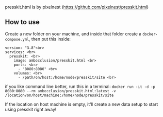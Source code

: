 presskit.html is by pixelnest (https://github.com/pixelnest/presskit.html)

## How to use
Create a new folder on your machine, and inside that folder create a `docker-compose.yml`, then put this inside:


```
version: "3.8"<br>
services: <br>
  presskit: <br>
    image: ambocclusion/presskit.html <br>
    ports: <br>
      - "8080:8080" <br>
    volumes: <br>
      - /path/on/host:/home/node/presskit/site <br>
```

if you like command line better, run this in a terminal: `docker run -it -d -p 8080:8080 --rm ambocclusion/presskit.html:latest -v /location/on/host/machine:/home/node/presskit/site`

If the location on host machine is empty, it'll create a new data setup to start using presskit right away!